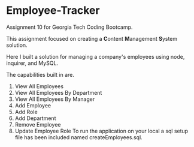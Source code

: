 # Employee-Tracker

Assignment 10 for Georgia Tech Coding Bootcamp.

This assignment focused on creating a **C**ontent **M**anagement **S**ystem solution.

Here I built a solution for managing a company's employees using node, inquirer, and MySQL.

The capabilities built in are.
1. View All Employees
2. View All Employees By Department
3. View All Employees By Manager
4. Add Employee
5. Add Role
6. Add Department
7. Remove Employee
8. Update Employee Role
To run the application on your local a sql setup file has been included named createEmployees.sql.